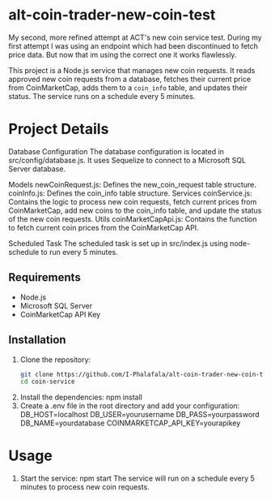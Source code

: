 # alt-coin-trader-new-coin-test
My second, more refined attempt at ACT's new coin service test. During my first attempt I was using an endpoint which had been discontinued to fetch price data. But now that im using the correct one it works flawlessly.

This project is a Node.js service that manages new coin requests. It reads approved new coin requests from a database, fetches their current price from CoinMarketCap, adds them to a `coin_info` table, and updates their status. The service runs on a schedule every 5 minutes.

# Project Details
Database Configuration
  The database configuration is located in src/config/database.js. It uses Sequelize to connect to a Microsoft SQL Server database.

Models
  newCoinRequest.js: Defines the new_coin_request table structure.
  coinInfo.js: Defines the coin_info table structure.
Services
  coinService.js: Contains the logic to process new coin requests, fetch current prices from CoinMarketCap, add new coins to the coin_info table, and update the status of the new coin requests.
Utils
  coinMarketCapApi.js: Contains the function to fetch current coin prices from the CoinMarketCap API.
  
Scheduled Task
The scheduled task is set up in src/index.js using node-schedule to run every 5 minutes.


## Requirements

- Node.js
- Microsoft SQL Server
- CoinMarketCap API Key

## Installation

1. Clone the repository:
   ```sh
   git clone https://github.com/I-Phalafala/alt-coin-trader-new-coin-test.git
   cd coin-service
2. Install the dependencies:
   npm install
3. Create a .env file in the root directory and add your configuration:
DB_HOST=localhost
DB_USER=yourusername
DB_PASS=yourpassword
DB_NAME=yourdatabase
COINMARKETCAP_API_KEY=yourapikey

# Usage

1. Start the service:
  npm start
The service will run on a schedule every 5 minutes to process new coin requests.


